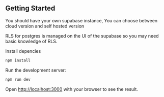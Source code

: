 
## Getting Started
You should have your own supabase instance, You can choose between cloud version and self hosted version

RLS for postgres is managed on the UI of the supabase so you may need basic knowledge of RLS.

Install depencies 
```bash
npm install
```


Run the development server:

```bash
npm run dev
```

Open [http://localhost:3000](http://localhost:3000) with your browser to see the result.